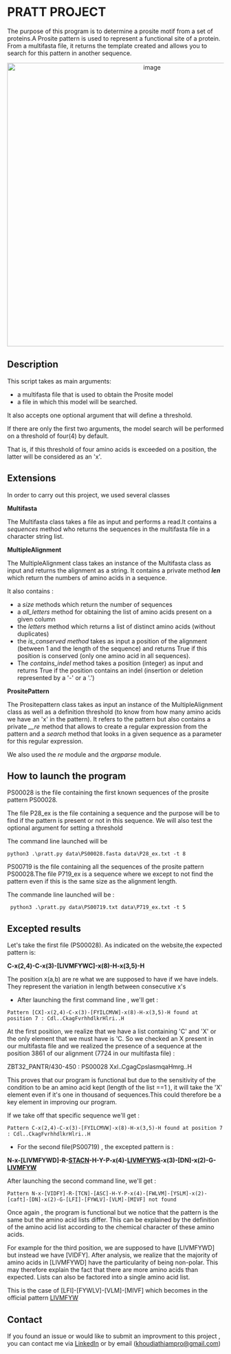 
# PRATT PROJECT 


The purpose of this program is to determine a prosite motif from a set of proteins.A Prosite pattern is used to represent a functional site of a protein.
From a multifasta file, it returns the template created and allows you to search for this pattern in another sequence.

<p align="center">
    <img width="658" alt="image" src="https://github.com/KhoudiaThiam/Pratt_Project/assets/100375394/4d33d76d-29f7-4af7-99a3-6d811b62100b)">
</p>



## Description

This script takes as main arguments:
- a multifasta file that is used to obtain the Prosite model
- a file in which this model will be searched.
  
It also accepts one optional argument that will define a threshold.

If there are only the first two arguments, the model search will be performed on a threshold of four(4) by default.

That is, if this threshold of four amino acids is exceeded on a position, the latter will be considered as an 'x'.


## Extensions


In order to carry out this project, we used several classes


**Multifasta**

The Multifasta class takes a file as input and performs a read.It contains a
*sequences* method who returns the sequences in the multifasta file in a character string list.



**MultipleAlignment**

The MultipleAlignment class takes an instance of the Multifasta class as input and returns the 
alignment as a string. 
It contains a private method *__len__* which return the numbers of amino acids in a sequence.

It also contains :

- a *size* methods which return the number of sequences
- a *all_letters* method for obtaining the list of amino acids present on a given column
- the *letters* method which returns a list of distinct amino acids (without duplicates)
- the *is_conserved method* takes as input a position of the alignment (between 1 and the length of the sequence) 
and returns True if this position is conserved (only one amino acid in all sequences). 
- The *contains_indel* method takes a position (integer)  as input and returns True if the position contains an indel
(insertion or deletion represented by a '-' or a '.')



**PrositePattern**

The Prositepattern class takes as input an instance of the MultipleAlignment class as well as a definition threshold 
(to know from how many amino acids we have an 'x' in the pattern). It refers to the pattern but also contains a private *__re* 
method that allows  to create a regular expression from the pattern and a *search* method that looks in a given sequence as 
a parameter for this regular expression.


We also used the *re* module and the *argparse* module. 




## How to launch the program


PS00028 is the file containing the first known sequences of the prosite pattern PS00028.

The file P28_ex is the file containing a sequence and the purpose will be to find if the pattern is present or not in this sequence.
We will also test the optional argument for setting a threshold 

The command line launched will be

```
python3 .\pratt.py data\PS00028.fasta data\P28_ex.txt -t 8

```


PS00719 is the file containing all the sequences of the prosite pattern PS00028.The file P719_ex is a sequence 
where we except to not find the pattern even if this is the same size as the alignment length.

The commande line launched will be : 

```
 python3 .\pratt.py data\PS00719.txt data\P719_ex.txt -t 5 

```


## Excepted results


Let's take the first file (PS00028). As indicated on the website,the expected pattern is:


**C-x(2,4)-C-x(3)-[LIVMFYWC]-x(8)-H-x(3,5)-H**


The position x(a,b) are re what we are supposed to have if we have indels.
They represent the variation in length between consecutive x's


- After launching the first command line , we'll get :

```
Pattern [CX]-x(2,4)-C-x(3)-[FYILCMVW]-x(8)-H-x(3,5)-H found at position 7 : Cdl..CkagFvrhhdlkrHlri..H
```

At the first position, we realize that we have a list containing 'C' and 'X' or the only element that we must have is 'C. So we checked an X present in our multifasta file and we realized the presence of a sequence at the position 3861 of our alignment (7724 in our multifasta file) :

ZBT32_PANTR/430-450 : PS00028
Xxl..CgagCpslasmqaHmrg..H

This proves that our program is functional but due to the sensitivity of the condition to be an amino acid kept (length of the list ==1 ),
it will take the 'X' element even if it's one in thousand of sequences.This could therefore be a key element in improving our program.

If we take off that specific sequence we'll get : 

```
Pattern C-x(2,4)-C-x(3)-[FYILCMVW]-x(8)-H-x(3,5)-H found at position 7 : Cdl..CkagFvrhhdlkrHlri..H
```


- For the second file(PS00719) , the excepted pattern is :

**N-x-[LIVMFYWD]-R-[STACN](2)-H-Y-P-x(4)-[LIVMFYWS](2)-x(3)-[DN]-x(2)-G-[LIVMFYW](4)**


After launching the second command line, we'll get :

```
Pattern N-x-[VIDFY]-R-[TCN]-[ASC]-H-Y-P-x(4)-[FWLVM]-[YSLM]-x(2)-[caft]-[DN]-x(2)-G-[LFI]-[FYWLV]-[VLM]-[MIVF] not found
```

Once again , the program is functional but we notice that the pattern is the same but the amino acid lists differ. This can be explained by the definition of the amino acid list according to the chemical character of these amino acids.

For example for the third position, we are supposed to have [LIVMFYWD] but instead we have [VIDFY]. After analysis, we realize that the majority of amino acids in [LIVMFYWD] have the particularity of being non-polar. This may therefore explain the fact that there are more amino acids than expected. Lists can also be factored into a single amino acid list. 

This is the case of [LFI]-[FYWLV]-[VLM]-[MIVF] which becomes in the official pattern [LIVMFYW](4)

## Contact

If you found an issue or would like to submit an improvment to this project , you can contact me via [LinkedIn](https://www.linkedin.com/in/ndeye-khoudia-thiam/) or by email (khoudiathiampro@gmail.com)

